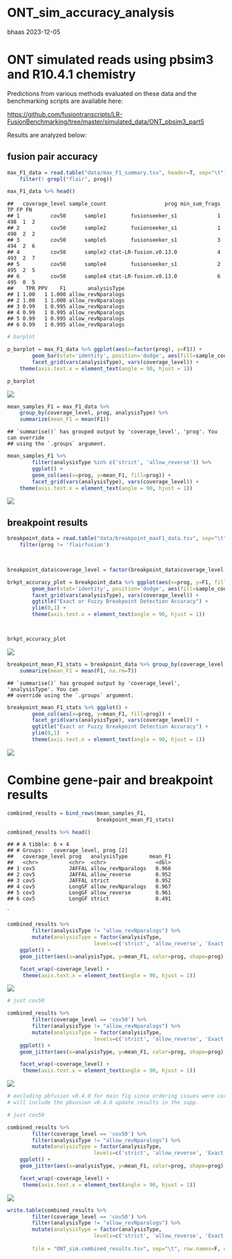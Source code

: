 ONT_sim_accuracy_analysis
================
bhaas
2023-12-05

# ONT simulated reads using pbsim3 and R10.4.1 chemistry

Predictions from various methods evaluated on these data and the
benchmarking scripts are available here:

<https://github.com/fusiontranscripts/LR-FusionBenchmarking/tree/master/simulated_data/ONT_pbsim3_part5>

Results are analyzed below:

## fusion pair accuracy

``` r
max_F1_data = read.table("data/max_F1_summary.tsv", header=T, sep="\t") %>% 
    filter(! grepl("flair", prog)) 

max_F1_data %>% head()
```

    ##   coverage_level sample_count                   prog min_sum_frags  TP FP FN
    ## 1          cov50      sample1        fusionseeker_s1             1 498  1  2
    ## 2          cov50      sample2        fusionseeker_s1             1 498  2  2
    ## 3          cov50      sample5        fusionseeker_s1             3 494  2  6
    ## 4          cov50      sample2 ctat-LR-fusion.v0.13.0             4 493  2  7
    ## 5          cov50      sample4        fusionseeker_s1             2 495  2  5
    ## 6          cov50      sample4 ctat-LR-fusion.v0.13.0             6 495  0  5
    ##    TPR PPV    F1       analysisType
    ## 1 1.00   1 1.000 allow_revNparalogs
    ## 2 1.00   1 1.000 allow_revNparalogs
    ## 3 0.99   1 0.995 allow_revNparalogs
    ## 4 0.99   1 0.995 allow_revNparalogs
    ## 5 0.99   1 0.995 allow_revNparalogs
    ## 6 0.99   1 0.995 allow_revNparalogs

``` r
# barplot

p_barplot = max_F1_data %>% ggplot(aes(x=factor(prog), y=F1)) +
        geom_bar(stat='identity', position='dodge', aes(fill=sample_count)) +
        facet_grid(vars(analysisType), vars(coverage_level)) + 
    theme(axis.text.x = element_text(angle = 90, hjust = 1)) 

p_barplot
```

![](ONT_sim_accuracy_analysis_files/figure-gfm/unnamed-chunk-2-1.png)<!-- -->

``` r
mean_samples_F1 = max_F1_data %>% 
    group_by(coverage_level, prog, analysisType) %>%
    summarize(mean_F1 = mean(F1))
```

    ## `summarise()` has grouped output by 'coverage_level', 'prog'. You can override
    ## using the `.groups` argument.

``` r
mean_samples_F1 %>%
        filter(analysisType %in% c('strict', 'allow_reverse')) %>%
        ggplot() +
        geom_col(aes(x=prog, y=mean_F1, fill=prog)) +
        facet_grid(vars(analysisType), vars(coverage_level)) + 
    theme(axis.text.x = element_text(angle = 90, hjust = 1)) 
```

![](ONT_sim_accuracy_analysis_files/figure-gfm/unnamed-chunk-3-1.png)<!-- -->

## breakpoint results

``` r
breakpoint_data = read.table("data/breakpoint_maxF1_data.tsv", sep="\t", header=T) %>%
    filter(prog != 'flairfusion')
    


breakpoint_data$coverage_level = factor(breakpoint_data$coverage_level, levels=c('cov5', 'cov50'))

brkpt_accuracy_plot = breakpoint_data %>% ggplot(aes(x=prog, y=F1, fill=sample_count)) +
        geom_bar(stat='identity', position='dodge', aes(fill=sample_count)) +
        facet_grid(vars(analysisType), vars(coverage_level)) +
        ggtitle("Exact or Fuzzy Breakpoint Detection Accuracy") +
        ylim(0,1) +
        theme(axis.text.x = element_text(angle = 90, hjust = 1)) 



brkpt_accuracy_plot 
```

![](ONT_sim_accuracy_analysis_files/figure-gfm/unnamed-chunk-4-1.png)<!-- -->

``` r
breakpoint_mean_F1_stats = breakpoint_data %>% group_by(coverage_level, analysisType, prog) %>% 
    summarize(mean_F1 = mean(F1, na.rm=T))
```

    ## `summarise()` has grouped output by 'coverage_level', 'analysisType'. You can
    ## override using the `.groups` argument.

``` r
breakpoint_mean_F1_stats %>% ggplot() +
        geom_col(aes(x=prog, y=mean_F1, fill=prog)) +
        facet_grid(vars(analysisType), vars(coverage_level)) +
        ggtitle("Exact or Fuzzy Breakpoint Detection Accuracy") +
        ylim(0,1)  +
        theme(axis.text.x = element_text(angle = 90, hjust = 1)) 
```

![](ONT_sim_accuracy_analysis_files/figure-gfm/unnamed-chunk-5-1.png)<!-- -->

# Combine gene-pair and breakpoint results

``` r
combined_results = bind_rows(mean_samples_F1,
                             breakpoint_mean_F1_stats)

combined_results %>% head()
```

    ## # A tibble: 6 × 4
    ## # Groups:   coverage_level, prog [2]
    ##   coverage_level prog   analysisType       mean_F1
    ##   <chr>          <chr>  <chr>                <dbl>
    ## 1 cov5           JAFFAL allow_revNparalogs   0.966
    ## 2 cov5           JAFFAL allow_reverse        0.952
    ## 3 cov5           JAFFAL strict               0.952
    ## 4 cov5           LongGF allow_revNparalogs   0.967
    ## 5 cov5           LongGF allow_reverse        0.961
    ## 6 cov5           LongGF strict               0.491

\`

``` r
combined_results %>%
        filter(analysisType != "allow_revNparalogs") %>%
        mutate(analysisType = factor(analysisType, 
                            levels=c('strict', 'allow_reverse', 'Exact Brkpt', 'Fuzzy Brkpt') )) %>%
    ggplot() +
    geom_jitter(aes(x=analysisType, y=mean_F1, color=prog, shape=prog), width=0.2, height=0, size=rel(2)) +

    facet_wrap(~coverage_level) +
     theme(axis.text.x = element_text(angle = 90, hjust = 1)) 
```

![](ONT_sim_accuracy_analysis_files/figure-gfm/unnamed-chunk-7-1.png)<!-- -->

``` r
# just cov50

combined_results %>%
        filter(coverage_level == 'cov50') %>%
        filter(analysisType != "allow_revNparalogs") %>%
        mutate(analysisType = factor(analysisType, 
                            levels=c('strict', 'allow_reverse', 'Exact Brkpt', 'Fuzzy Brkpt') )) %>%
    ggplot() +
    geom_jitter(aes(x=analysisType, y=mean_F1, color=prog, shape=prog), width=0.2, height=0, size=rel(2)) +

    facet_wrap(~coverage_level) +
     theme(axis.text.x = element_text(angle = 90, hjust = 1)) 
```

![](ONT_sim_accuracy_analysis_files/figure-gfm/unnamed-chunk-8-1.png)<!-- -->

``` r
# excluding pbfusion v0.4.0 for main fig since ordering issues were corrected after we brought it to their attention. 
# will include the pbvusion v0.4.0 update results in the supp.

# just cov50

combined_results %>%
        filter(coverage_level == 'cov50') %>%
        filter(analysisType != "allow_revNparalogs") %>%
        mutate(analysisType = factor(analysisType, 
                            levels=c('strict', 'allow_reverse', 'Exact Brkpt', 'Fuzzy Brkpt') )) %>%
    ggplot() +
    geom_jitter(aes(x=analysisType, y=mean_F1, color=prog, shape=prog), width=0.2, height=0, size=rel(2)) +

    facet_wrap(~coverage_level) +
     theme(axis.text.x = element_text(angle = 90, hjust = 1)) 
```

![](ONT_sim_accuracy_analysis_files/figure-gfm/unnamed-chunk-9-1.png)<!-- -->

``` r
write.table(combined_results %>%
        filter(coverage_level == 'cov50') %>%
        filter(analysisType != "allow_revNparalogs") %>%
        mutate(analysisType = factor(analysisType, 
                            levels=c('strict', 'allow_reverse', 'Exact Brkpt', 'Fuzzy Brkpt') )),
        
        file = "ONT_sim.combined_results.tsv", sep="\t", row.names=F, quote=F)
```
